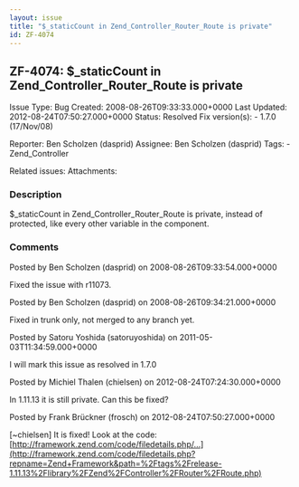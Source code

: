 ```yaml
---
layout: issue
title: "$_staticCount in Zend_Controller_Router_Route is private"
id: ZF-4074
---
```


ZF-4074: $\_staticCount in Zend\_Controller\_Router\_Route is private
---------------------------------------------------------------------

 Issue Type: Bug Created: 2008-08-26T09:33:33.000+0000 Last Updated: 2012-08-24T07:50:27.000+0000 Status: Resolved Fix version(s): - 1.7.0 (17/Nov/08)
 
 Reporter:  Ben Scholzen (dasprid)  Assignee:  Ben Scholzen (dasprid)  Tags: - Zend\_Controller
 
 Related issues: 
 Attachments: 
### Description

$\_staticCount in Zend\_Controller\_Router\_Route is private, instead of protected, like every other variable in the component.

 

 

### Comments

Posted by Ben Scholzen (dasprid) on 2008-08-26T09:33:54.000+0000

Fixed the issue with r11073.

 

 

Posted by Ben Scholzen (dasprid) on 2008-08-26T09:34:21.000+0000

Fixed in trunk only, not merged to any branch yet.

 

 

Posted by Satoru Yoshida (satoruyoshida) on 2011-05-03T11:34:59.000+0000

I will mark this issue as resolved in 1.7.0

 

 

Posted by Michiel Thalen (chielsen) on 2012-08-24T07:24:30.000+0000

In 1.11.13 it is still private. Can this be fixed?

 

 

Posted by Frank Brückner (frosch) on 2012-08-24T07:50:27.000+0000

[~chielsen] It is fixed! Look at the code: [http://framework.zend.com/code/filedetails.php/…](http://framework.zend.com/code/filedetails.php?repname=Zend+Framework&path=%2Ftags%2Frelease-1.11.13%2Flibrary%2FZend%2FController%2FRouter%2FRoute.php)

 

 